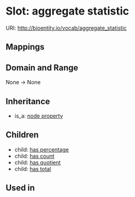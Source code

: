 # Slot: aggregate statistic




URI: http://bioentity.io/vocab/aggregate_statistic
## Mappings

## Domain and Range

None -> None
## Inheritance

 *  is_a: [node property](node_property.md)
## Children

 *  child: [has percentage](has_percentage.md)
 *  child: [has count](has_count.md)
 *  child: [has quotient](has_quotient.md)
 *  child: [has total](has_total.md)
## Used in

